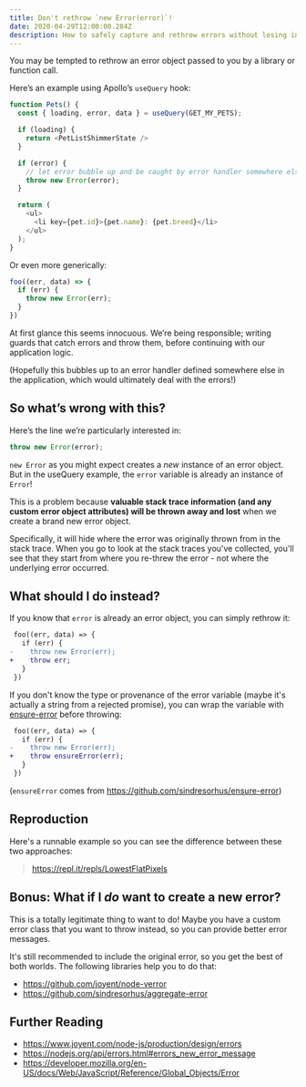 ```yaml
---
title: Don't rethrow `new Error(error)`!
date: 2020-04-29T12:00:00.284Z
description: How to safely capture and rethrow errors without losing information
---
```


You may be tempted to rethrow an error object passed to you by a library or function call.

Here’s an example using Apollo’s `useQuery` hook:

```js
function Pets() {
  const { loading, error, data } = useQuery(GET_MY_PETS);

  if (loading) {
    return <PetListShimmerState />
  }

  if (error) {
    // let error bubble up and be caught by error handler somewhere else
    throw new Error(error);
  }

  return (
    <ul>
      <li key={pet.id}>{pet.name}: {pet.breed}</li>
    </ul>
  );
}
```

Or even more generically:

```js
foo((err, data) => {
  if (err) {
    throw new Error(err);
  }
})
```

At first glance this seems innocuous. We’re being responsible; writing guards that catch errors and throw them, before continuing with our application logic.

(Hopefully this bubbles up to an error handler defined somewhere else in the application, which would ultimately deal with the errors!)

## So what’s wrong with this?

Here’s the line we’re particularly interested in:

```js
throw new Error(error);
```

`new Error` as you might expect creates a _new_ instance of an error object. But in the useQuery example, the `error` variable is already an instance of `Error`!

This is a problem because **valuable stack trace information (and any custom error object attributes) will be thrown away and lost** when we create a brand new error object.

Specifically, it will hide where the error was originally thrown from in the stack trace. When you go to look at the stack traces you've collected, you'll see that they start from where you re-threw the error - not where the underlying error occurred.

## What should I do instead?

If you know that `error` is already an error object, you can simply rethrow it:

```diff
 foo((err, data) => {
   if (err) {
-    throw new Error(err);
+    throw err;
   }
 })
```

If you don't know the type or provenance of the error variable (maybe it's actually a string from a rejected promise), you can wrap the variable with [ensure-error](https://github.com/sindresorhus/ensure-error) before throwing:

```diff
 foo((err, data) => {
   if (err) {
-    throw new Error(err);
+    throw ensureError(err);
   }
 })
```

(`ensureError` comes from <https://github.com/sindresorhus/ensure-error>)

## Reproduction

Here's a runnable example so you can see the difference between these two approaches:

> <https://repl.it/repls/LowestFlatPixels>

## Bonus: What if I _do_ want to create a new error?

This is a totally legitimate thing to want to do! Maybe you have a custom error class that you want to throw instead, so you can provide better error messages.

It's still recommended to include the original error, so you get the best of both worlds. The following libraries help you to do that:

- https://github.com/joyent/node-verror
- https://github.com/sindresorhus/aggregate-error

## Further Reading

- https://www.joyent.com/node-js/production/design/errors
- https://nodejs.org/api/errors.html#errors_new_error_message
- https://developer.mozilla.org/en-US/docs/Web/JavaScript/Reference/Global_Objects/Error
